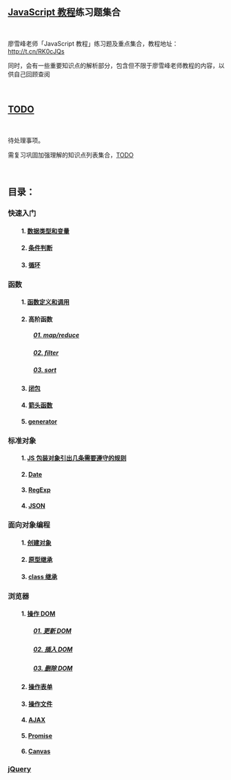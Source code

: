 ## [JavaScript 教程](http://t.cn/RK0cJQs)练习题集合

<br>

廖雪峰老师「JavaScript 教程」练习题及重点集合，教程地址：http://t.cn/RK0cJQs

同时，会有一些重要知识点的解析部分，包含但不限于廖雪峰老师教程的内容，以供自己回顾查阅

<br>

## [TODO](https://github.com/china-kook/Liao_JS_practice-set/blob/master/TODO.md)
<br>

待处理事项。

需复习巩固加强理解的知识点列表集合，[TODO](https://github.com/china-kook/Liao_JS_practice-set/blob/master/TODO.md)

<br>

## 目录：

### 快速入门

#### &emsp;&emsp; 1. [数据类型和变量](https://github.com/china-kook/Liao_JS_practice-set/blob/master/%E5%BF%AB%E9%80%9F%E5%85%A5%E9%97%A8/%E6%95%B0%E6%8D%AE%E7%B1%BB%E5%9E%8B%E5%92%8C%E5%8F%98%E9%87%8F.md)

#### &emsp;&emsp; 2. [条件判断](https://github.com/china-kook/Liao_JS_practice-set/blob/master/%E5%BF%AB%E9%80%9F%E5%85%A5%E9%97%A8/%E6%9D%A1%E4%BB%B6%E5%88%A4%E6%96%AD.md)

#### &emsp;&emsp; 3. [循环](https://github.com/china-kook/Liao_JS_practice-set/blob/master/%E5%BF%AB%E9%80%9F%E5%85%A5%E9%97%A8/%E5%BE%AA%E7%8E%AF.md)

### 函数

#### &emsp;&emsp; 1. [函数定义和调用](https://github.com/china-kook/Liao_JS_practice-set/blob/master/%E5%87%BD%E6%95%B0/%E5%87%BD%E6%95%B0%E5%AE%9A%E4%B9%89%E5%92%8C%E8%B0%83%E7%94%A8.md)

#### &emsp;&emsp; 2. 高阶函数 
##### &emsp;&emsp;&emsp;&emsp; [01. map/reduce](https://github.com/china-kook/Liao_JS_practice-set/blob/master/%E5%87%BD%E6%95%B0/%E9%AB%98%E9%98%B6%E5%87%BD%E6%95%B0/map%E3%80%81reduce.md)
##### &emsp;&emsp;&emsp;&emsp; [02. filter](https://github.com/china-kook/Liao_JS_practice-set/blob/master/%E5%87%BD%E6%95%B0/%E9%AB%98%E9%98%B6%E5%87%BD%E6%95%B0/filter.md)
##### &emsp;&emsp;&emsp;&emsp; [03. sort](https://github.com/china-kook/Liao_JS_practice-set/blob/master/%E5%87%BD%E6%95%B0/%E9%AB%98%E9%98%B6%E5%87%BD%E6%95%B0/sort.md)

#### &emsp;&emsp; 3. [闭包](https://github.com/china-kook/Liao_JS_practice-set/blob/master/%E5%87%BD%E6%95%B0/%E9%97%AD%E5%8C%85.md)

#### &emsp;&emsp; 4. [箭头函数](https://github.com/china-kook/Liao_JS_practice-set/blob/master/%E5%87%BD%E6%95%B0/%E7%AE%AD%E5%A4%B4%E5%87%BD%E6%95%B0.md)

#### &emsp;&emsp; 5. [generator](https://github.com/china-kook/Liao_JS_practice-set/blob/master/%E5%87%BD%E6%95%B0/generator(%E7%94%9F%E6%88%90%E5%99%A8).md)

### 标准对象

#### &emsp;&emsp; 1. [JS 包装对象引出几条需要遵守的规则](https://github.com/china-kook/Liao_JS_practice-set/blob/master/%E6%A0%87%E5%87%86%E5%AF%B9%E8%B1%A1/JS%20%E5%8C%85%E8%A3%85%E5%AF%B9%E8%B1%A1%E5%BC%95%E5%87%BA%E5%87%A0%E6%9D%A1%E9%9C%80%E8%A6%81%E9%81%B5%E5%AE%88%E7%9A%84%E8%A7%84%E5%88%99.md)

#### &emsp;&emsp; 2. [Date](https://github.com/china-kook/Liao_JS_practice-set/blob/master/%E6%A0%87%E5%87%86%E5%AF%B9%E8%B1%A1/Date.md)

#### &emsp;&emsp; 3. [RegExp](https://github.com/china-kook/Liao_JS_practice-set/blob/master/%E6%A0%87%E5%87%86%E5%AF%B9%E8%B1%A1/RegExp.md)

#### &emsp;&emsp; 4. [JSON](https://github.com/china-kook/Liao_JS_practice-set/blob/master/%E6%A0%87%E5%87%86%E5%AF%B9%E8%B1%A1/JSON.md)

### 面向对象编程

#### &emsp;&emsp; 1. [创建对象](https://github.com/china-kook/Liao_JS_practice-set/blob/master/%E9%9D%A2%E5%90%91%E5%AF%B9%E8%B1%A1%E7%BC%96%E7%A8%8B/%E5%88%9B%E5%BB%BA%E5%AF%B9%E8%B1%A1.md)

#### &emsp;&emsp; 2. [原型继承](https://github.com/china-kook/Liao_JS_practice-set/blob/master/%E9%9D%A2%E5%90%91%E5%AF%B9%E8%B1%A1%E7%BC%96%E7%A8%8B/%E5%8E%9F%E5%9E%8B%E7%BB%A7%E6%89%BF.md)

#### &emsp;&emsp; 3. [class 继承](https://github.com/china-kook/Liao_JS_practice-set/blob/master/%E9%9D%A2%E5%90%91%E5%AF%B9%E8%B1%A1%E7%BC%96%E7%A8%8B/class%20%E7%BB%A7%E6%89%BF.md)


### 浏览器

#### &emsp;&emsp; 1. [操作 DOM](https://github.com/china-kook/Liao_JS_practice-set/blob/master/%E6%B5%8F%E8%A7%88%E5%99%A8/%E6%93%8D%E4%BD%9C%20DOM/%E6%93%8D%E4%BD%9C%20DOM%20%E7%BB%83%E4%B9%A0%E9%A2%98.md)
##### &emsp;&emsp;&emsp;&emsp; [01. 更新 DOM](https://github.com/china-kook/Liao_JS_practice-set/blob/master/%E6%B5%8F%E8%A7%88%E5%99%A8/%E6%93%8D%E4%BD%9C%20DOM/%E6%9B%B4%E6%96%B0%20DOM.md)
##### &emsp;&emsp;&emsp;&emsp; [02. 插入 DOM](https://github.com/china-kook/Liao_JS_practice-set/blob/master/%E6%B5%8F%E8%A7%88%E5%99%A8/%E6%93%8D%E4%BD%9C%20DOM/%E6%8F%92%E5%85%A5%20DOM.md)
##### &emsp;&emsp;&emsp;&emsp; [03. 删除 DOM](https://github.com/china-kook/Liao_JS_practice-set/blob/master/%E6%B5%8F%E8%A7%88%E5%99%A8/%E6%93%8D%E4%BD%9C%20DOM/%E5%88%A0%E9%99%A4%20DOM.md)

#### &emsp;&emsp; 2. [操作表单](https://github.com/china-kook/Liao_JS_practice-set/blob/master/%E6%B5%8F%E8%A7%88%E5%99%A8/%E6%93%8D%E4%BD%9C%E8%A1%A8%E5%8D%95.md)

#### &emsp;&emsp; 3. [操作文件](https://github.com/china-kook/Liao_JS_practice-set/blob/master/%E6%B5%8F%E8%A7%88%E5%99%A8/%E6%93%8D%E4%BD%9C%E6%96%87%E4%BB%B6.md)

#### &emsp;&emsp; 4. [AJAX](https://github.com/china-kook/Liao_JS_practice-set/blob/master/%E6%B5%8F%E8%A7%88%E5%99%A8/AJAX.md)

#### &emsp;&emsp; 5. [Promise](https://github.com/china-kook/Liao_JS_practice-set/blob/master/%E6%B5%8F%E8%A7%88%E5%99%A8/Promise.md)

#### &emsp;&emsp; 6. [Canvas](https://github.com/china-kook/Liao_JS_practice-set/blob/master/%E6%B5%8F%E8%A7%88%E5%99%A8/Canvas.md)

### [jQuery](https://github.com/china-kook/Liao_JS_practice-set/blob/master/jQuery/jQuery.md)